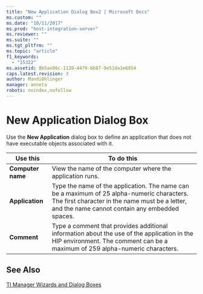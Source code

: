 ```yaml
---
title: "New Application Dialog Box2 | Microsoft Docs"
ms.custom: ""
ms.date: "10/11/2017"
ms.prod: "host-integration-server"
ms.reviewer: ""
ms.suite: ""
ms.tgt_pltfrm: ""
ms.topic: "article"
f1_keywords: 
  - "15322"
ms.assetid: 8b5ae86c-1120-4479-bb87-9e51da1e6854
caps.latest.revision: 3
author: MandiOhlinger
manager: anneta
robots: noindex,nofollow
---
```

# New Application Dialog Box
Use the **New Application** dialog box to define an application that does not have executable objects associated with it.  
  
|Use this|To do this|  
|--------------|----------------|  
|**Computer name**|View the name of the computer where the application runs.|  
|**Application**|Type the name of the application. The name can be a maximum of 25 alpha-numeric characters. The first character in the name must be a letter, and the name cannot contain any embedded spaces.|  
|**Comment**|Type a comment that provides additional information about the use of the application in the HIP environment. The comment can be a maximum of 259 alpha-numeric characters.|  
  
## See Also  
 [TI Manager Wizards and Dialog Boxes](../core/ti-manager-wizards-and-dialog-boxes.md)